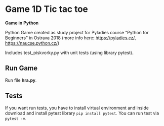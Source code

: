 ﻿# Game 1D Tic tac toe

**Game in Python**

Python Game created as study project for Pyladies course "Python for Beginners" in Ostrava 2018 (more info here: <https://pyladies.cz/>, <https://naucse.python.cz/>)

Includes test_piskvorky.py with unit tests (using library pytest).

## Run Game

Run file **hra.py**.


## Tests

If you want run tests, you have to install virtual environment and inside download and install pytest library `pip install pytest`. You can run test via `pytest -v`.
